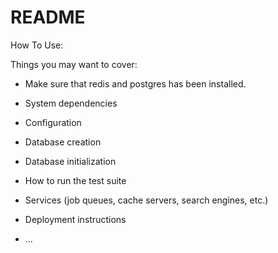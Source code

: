# README

How To Use:

Things you may want to cover:

* Make sure that redis and postgres has been installed.

* System dependencies

* Configuration

* Database creation

* Database initialization

* How to run the test suite

* Services (job queues, cache servers, search engines, etc.)

* Deployment instructions

* ...
